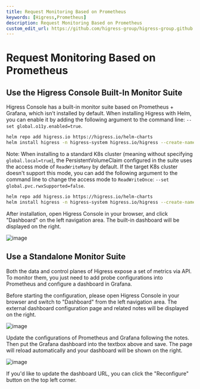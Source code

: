 ```yaml
---
title: Request Monitoring Based on Prometheus
keywords: [Higress,Prometheus]
description: Request Monitoring Based on Prometheus
custom_edit_url: https://github.com/higress-group/higress-group.github.io/blob/main/src/content/docs/latest/en/user/prometheus.md
---
```


# Request Monitoring Based on Prometheus

## Use the Higress Console Built-In Monitor Suite

Higress Console has a built-in monitor suite based on Prometheus + Grafana, which isn't installed by default. When installing Higress with Helm, you can enable it by adding the following argument to the command line: `--set global.o11y.enabled=true`.

```bash
helm repo add higress.io https://higress.io/helm-charts
helm install higress -n higress-system higress.io/higress --create-namespace --render-subchart-notes --set global.o11y.enabled=true
```

Note: When installing to a standard K8s cluster (meaning without specifying `global.local=true`), the PersistentVolumeClaim configured in the suite uses the access mode of `ReadWriteMany` by default. If the target K8s cluster doesn't support this mode, you can add the following argument to the command line to change the access mode to `ReadWriteOnce`: `--set global.pvc.rwxSupported=false`.

```bash
helm repo add higress.io https://higress.io/helm-charts
helm install higress -n higress-system higress.io/higress --create-namespace --render-subchart-notes --set global.o11y.enabled=true --set global.pvc.rwxSupported=false
```

After installation, open Higress Console in your browser, and click "Dashboard" on the left navigation area. The built-in dashboard will be displayed on the right.

![image](/img/user/prometheus/en-us/builtin.png)

## Use a Standalone Monitor Suite

Both the data and control planes of Higress expose a set of metrics via API. To monitor them, you just need to add probe configurations into Prometheus and configure a dashboard in Grafana.

Before starting the configuration, please open Higress Console in your browser and switch to "Dashboard" from the left navigation area. The external dashboard configuration page and related notes will be displayed on the right.

![image](/img/user/prometheus/en-us/external-before.png)

Update the configurations of Prometheus and Grafana following the notes. Then put the Grafana dashboard into the textbox above and save. The page will reload automatically and your dashboard will be shown on the right.

![image](/img/user/prometheus/en-us/external-after.png)

If you'd like to update the dashboard URL, you can click the "Reconfigure" button on the top left corner.